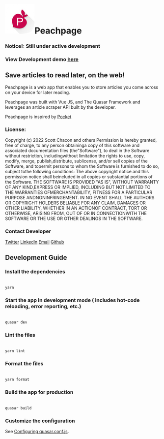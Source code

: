 # ![peachpage](https://github.com/n3-rd/Peachpage/blob/main/public/icons/favicon-96x96.png?raw=true)Peachpage

### Notice!: Still under active development

### View Development demo [here](http://peachpage-beta.netlify.app/)

## Save articles to read later, on the web!

Peachpage is a web app that enables you to store articles you come across on your device for later reading.

Peachpage was built with Vue JS, and The Quasar Framework and leverages an article scraper API built by the developer.

Peachpage is inspired by [Pocket](https://getpocket.com/)

### License:

Copyright (c) 2022 Scott Chacon and others Permission is hereby granted, free of charge, to any person obtaininga copy of this software and associated documentation files (the"Software"), to deal in the Software without restriction, includingwithout limitation the rights to use, copy, modify, merge, publish,distribute, sublicense, and/or sell copies of the Software, and topermit persons to whom the Software is furnished to do so, subject tothe following conditions: The above copyright notice and this permission notice shall beincluded in all copies or substantial portions of the Software. THE SOFTWARE IS PROVIDED "AS IS", WITHOUT WARRANTY OF ANY KIND,EXPRESS OR IMPLIED, INCLUDING BUT NOT LIMITED TO THE WARRANTIES OFMERCHANTABILITY, FITNESS FOR A PARTICULAR PURPOSE ANDNONINFRINGEMENT. IN NO EVENT SHALL THE AUTHORS OR COPYRIGHT HOLDERS BELIABLE FOR ANY CLAIM, DAMAGES OR OTHER LIABILITY, WHETHER IN AN ACTIONOF CONTRACT, TORT OR OTHERWISE, ARISING FROM, OUT OF OR IN CONNECTIONWITH THE SOFTWARE OR THE USE OR OTHER DEALINGS IN THE SOFTWARE.

### Contact Developer

[Twitter](twitter.com/web_n3rd)
[LinkedIn](https://www.linkedin.com/in/godwin-jemegah-759866203)
[Email](mailto:godwinjdayo@gmail.com)
[Github](github.com/n3-rd)

## Development Guide

### Install the dependencies

```bash

yarn

```

### Start the app in development mode ( includes hot-code reloading, error reporting, etc.)

```bash

quasar dev

```

### Lint the files

```bash

yarn lint

```

### Format the files

```bash

yarn format

```

### Build the app for production

```bash

quasar build

```

### Customize the configuration

See [Configuring quasar.conf.js](https://quasar.dev/quasar-cli/quasar-conf-js).
